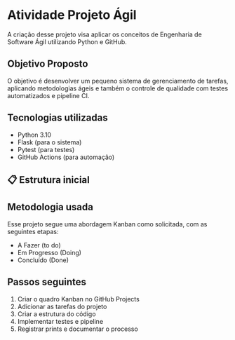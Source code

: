 # Atividade Projeto Ágil 

A criação desse projeto visa aplicar os conceitos de Engenharia de Software Ágil utilizando Python e GitHub.

## Objetivo Proposto
O objetivo é desenvolver um pequeno sistema de gerenciamento de tarefas, aplicando metodologias ágeis e também o controle de qualidade com testes automatizados e pipeline CI.

## Tecnologias utilizadas 
- Python 3.10
- Flask (para o sistema)
- Pytest (para testes)
- GitHub Actions (para automação)

## 📋 Estrutura inicial


## Metodologia usada
Esse projeto segue uma abordagem Kanban como solicitada, com as seguintes etapas:
- A Fazer (to do)
- Em Progresso (Doing)
- Concluído (Done)

## Passos seguintes
1. Criar o quadro Kanban no GitHub Projects  
2. Adicionar as tarefas do projeto  
3. Criar a estrutura do código  
4. Implementar testes e pipeline  
5. Registrar prints e documentar o processo

